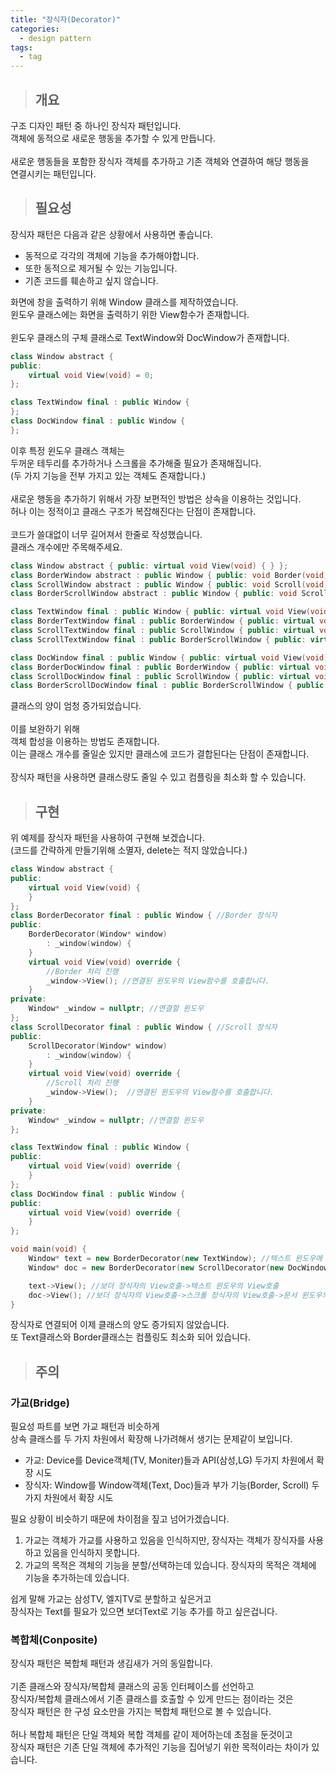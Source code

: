 ```yaml
---
title: "장식자(Decorator)"
categories:
  - design pattern
tags:
  - tag
---
```

> ## 개요

구조 디자인 패턴 중 하나인 장식자 패턴입니다.<br>
객체에 동적으로 새로운 행동을 추가할 수 있게 만듭니다.<br>
<br>
새로운 행동들을 포함한 장식자 객체를 추가하고 기존 객체와 연결하여 해당 행동을<br>
연결시키는 패턴입니다.<br>
> ## 필요성

장식자 패턴은 다음과 같은 상황에서 사용하면 좋습니다.
- 동적으로 각각의 객체에 기능을 추가해야합니다.
- 또한 동적으로 제거될 수 있는 기능입니다.
- 기존 코드를 훼손하고 싶지 않습니다.

화면에 창을 출력하기 위해 Window 클래스를 제작하였습니다.<br>
윈도우 클래스에는 화면을 출력하기 위한 View함수가 존재합니다.<br>
<br>
윈도우 클래스의 구체 클래스로 TextWindow와 DocWindow가 존재합니다.
```cpp
class Window abstract {
public:
	virtual void View(void) = 0;
};

class TextWindow final : public Window {
};
class DocWindow final : public Window {
};
```
이후 특정 윈도우 클래스 객체는<br>
두꺼운 테두리를 추가하거나 스크롤을 추가해줄 필요가 존재해집니다.<br>
(두 가지 기능을 전부 가지고 있는 객체도 존재합니다.)<br>
<br>
새로운 행동을 추가하기 위해서 가장 보편적인 방법은 상속을 이용하는 것입니다.<br>
허나 이는 정적이고 클래스 구조가 복잡해진다는 단점이 존재합니다.<br>
<br>
코드가 쓸대없이 너무 길어져서 한줄로 작성했습니다.<br>
클래스 개수에만 주목해주세요.
```cpp
class Window abstract { public: virtual void View(void) { } };
class BorderWindow abstract : public Window { public: void Border(void) { } };
class ScrollWindow abstract : public Window { public: void Scroll(void) { } };
class BorderScrollWindow abstract : public Window { public: void Scroll(void) { } void Border(void) { } };

class TextWindow final : public Window { public: virtual void View(void) override { } };
class BorderTextWindow final : public BorderWindow { public: virtual void View(void) override { Border(); } };
class ScrollTextWindow final : public ScrollWindow { public: virtual void View(void) override { Scroll(); } };
class ScrollTextWindow final : public BorderScrollWindow { public: virtual void View(void) override { Border(); Scroll(); } };

class DocWindow final : public Window { public: virtual void View(void) override { } };
class BorderDocWindow final : public BorderWindow { public: virtual void View(void) override { Border(); } };
class ScrollDocWindow final : public ScrollWindow { public: virtual void View(void) override { Scroll(); } };
class BorderScrollDocWindow final : public BorderScrollWindow { public: virtual void View(void) override { Border(); Scroll(); } };
```
클래스의 양이 엄청 증가되었습니다.<br>
<br>
이를 보완하기 위해<br>
객체 합성을 이용하는 방법도 존재합니다.<br>
이는 클래스 개수를 줄일순 있지만 클래스에 코드가 결합된다는 단점이 존재합니다.<br>
<br>
장식자 패턴을 사용하면 클래스량도 줄일 수 있고 컴플링을 최소화 할 수 있습니다. 
> ## 구현

위 예제를 장식자 패턴을 사용하여 구현해 보겠습니다.<br>
(코드를 간략하게 만들기위해 소멸자, delete는 적지 않았습니다.)
```cpp
class Window abstract {
public:
	virtual void View(void) {
	}
};
class BorderDecorator final : public Window { //Border 장식자
public:
	BorderDecorator(Window* window)
		: _window(window) {
	}
	virtual void View(void) override {
		//Border 처리 진행
		_window->View(); //연결된 윈도우의 View함수를 호출합니다.
	}
private:
	Window* _window = nullptr; //연결할 윈도우
};
class ScrollDecorator final : public Window { //Scroll 장식자
public:
	ScrollDecorator(Window* window)
		: _window(window) {
	}
	virtual void View(void) override {
		//Scroll 처리 진행
		_window->View();  //연결된 윈도우의 View함수를 호출합니다.
	}
private:
	Window* _window = nullptr; //연결할 윈도우
};

class TextWindow final : public Window {
public:
	virtual void View(void) override {
	}
};
class DocWindow final : public Window {
public:
	virtual void View(void) override {
	}
};

void main(void) {
	Window* text = new BorderDecorator(new TextWindow); //텍스트 윈도우에 보더 장식자를 연결합니다.
	Window* doc = new BorderDecorator(new ScrollDecorator(new DocWindow)); //문서 윈도우에 보더, 스크롤 장식자를 연결합니다.

	text->View(); //보더 장식자의 View호출->텍스트 윈도우의 View호출
	doc->View(); //보더 장식자의 View호출->스크롤 장식자의 View호출->문서 윈도우의 View호출
}
```
장식자로 연결되어 이제 클래스의 양도 증가되지 않았습니다.<br>
또 Text클래스와 Border클래스는 컴플링도 최소화 되어 있습니다.<br>
> ## 주의

### 가교(Bridge)
필요성 파트를 보면 가교 패턴과 비슷하게<br>
상속 클래스를 두 가지 차원에서 확장해 나가려해서 생기는 문제같이 보입니다.
- 가교: Device를 Device객체(TV, Moniter)들과 API(삼성,LG) 두가지 차원에서 확장 시도
- 장식자: Window를 Window객체(Text, Doc)들과 부가 기능(Border, Scroll) 두가지 차원에서 확장 시도

필요 상황이 비슷하기 때문에 차이점을 짚고 넘어가겠습니다.
1. 가교는 객체가 가교를 사용하고 있음을 인식하지만, 장식자는 객체가 장식자를 사용하고 있음을 인식하지 못합니다.
2. 가교의 목적은 객체의 기능을 분할/선택하는데 있습니다. 장식자의 목적은 객체에 기능을 추가하는데 있습니다.

쉽게 말해 가교는 삼성TV, 엘지TV로 분할하고 싶은거고<br>
장식자는 Text를 필요가 있으면 보더Text로 기능 추가를 하고 싶은겁니다.
### 복합체(Conposite)
장식자 패턴은 복합체 패턴과 생김새가 거의 동일합니다.<br>
<br>
기존 클래스와 장식자/복합체 클래스의 공동 인터페이스를 선언하고<br>
장식자/복합체 클래스에서 기존 클래스를 호출할 수 있게 만드는 점이라는 것은<br>
장식자 패턴은 한 구성 요소만을 가지는 복합체 패턴으로 볼 수 있습니다.<br>
<br>
허나 복합체 패턴은 단일 객체와 복합 객체를 같이 제어하는데 초점을 둔것이고<br>
장식자 패턴은 기존 단일 객체에 추가적인 기능을 집어넣기 위한 목적이라는 차이가 있습니다.
